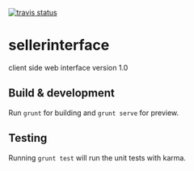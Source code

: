 [![travis status](https://api.travis-ci.org/Oleg25/seller_interface.svg)](https://api.travis-ci.org)

# sellerinterface

 client side web interface version 1.0

## Build & development

Run `grunt` for building and `grunt serve` for preview.

## Testing

Running `grunt test` will run the unit tests with karma.

